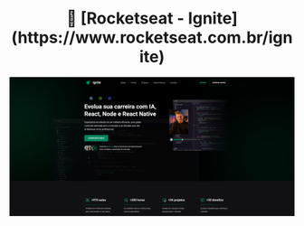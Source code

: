 <h1 align="center">
🚀 [Rocketseat - Ignite](https://www.rocketseat.com.br/ignite)
</h1>

<div align="center">
       <img src="./_imagem/ignite.png"/>
</div>

</br>
